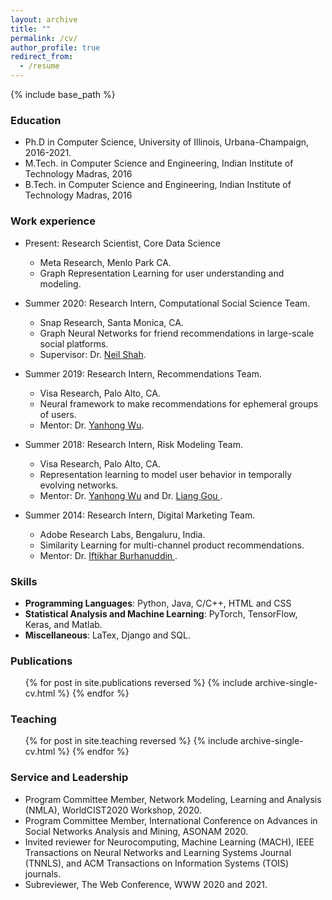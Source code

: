 ```yaml
---
layout: archive
title: ""
permalink: /cv/
author_profile: true
redirect_from:
  - /resume
---
```


{% include base_path %}

### Education
* Ph.D in Computer Science, University of Illinois, Urbana-Champaign, 2016-2021.
* M.Tech. in Computer Science and Engineering, Indian Institute of Technology Madras, 2016
* B.Tech. in Computer Science and Engineering, Indian Institute of Technology Madras, 2016


### Work experience
* Present: Research Scientist, Core Data Science
  * Meta Research, Menlo Park CA.
  * Graph Representation Learning for user understanding and modeling.

* Summer 2020: Research Intern, Computational Social Science Team.
  * Snap Research, Santa Monica, CA.
  * Graph Neural Networks for friend recommendations in large-scale social platforms.
  * Supervisor: Dr. <a href="http://yhwu.me/">Neil Shah</a>.


* Summer 2019: Research Intern, Recommendations Team.
  * Visa Research, Palo Alto, CA.
  * Neural framework to make recommendations for ephemeral groups of users.
  * Mentor: Dr. <a href="http://yhwu.me/">Yanhong Wu</a>.

* Summer 2018: Research Intern, Risk Modeling Team.
  * Visa Research, Palo Alto, CA.
  * Representation learning to model user behavior in temporally evolving networks.
  * Mentor: Dr. <a href="http://yhwu.me/">Yanhong Wu</a> and Dr. <a href="https://scholar.google.com/citations?user=x3VK0fAAAAAJ&hl=en"> Liang Gou </a>.

* Summer 2014: Research Intern, Digital Marketing Team.
  * Adobe Research Labs, Bengaluru, India.
  * Similarity Learning for multi-channel product recommendations.
  * Mentor: Dr. <a href = "https://research.adobe.com/person/iftikhar-ahamath-burhanuddin/"> Iftikhar Burhanuddin </a>.



### Skills

* <strong> Programming Languages</strong>: Python, Java, C/C++, HTML and CSS
* <strong> Statistical Analysis and Machine Learning</strong>: PyTorch, TensorFlow, Keras, and Matlab.
* <strong> Miscellaneous</strong>: LaTex, Django and SQL.


### Publications

  <ul>{% for post in site.publications reversed %}
    {% include archive-single-cv.html %}
  {% endfor %}</ul>

<!-- Talks
======
  <ul>{% for post in site.talks %}
    {% include archive-single-talk-cv.html %}
  {% endfor %}</ul> -->

### Teaching

  <ul>{% for post in site.teaching reversed %}
    {% include archive-single-cv.html %}
  {% endfor %}</ul>

### Service and Leadership

* Program Committee Member, Network Modeling, Learning and Analysis (NMLA), WorldCIST2020 Workshop, 2020.
* Program Committee Member, International Conference on Advances in Social Networks Analysis and Mining, ASONAM 2020.
* Invited reviewer for Neurocomputing, Machine Learning (MACH), IEEE Transactions on Neural Networks
and Learning Systems Journal (TNNLS), and ACM Transactions on Information Systems (TOIS) journals.
* Subreviewer, The Web Conference, WWW 2020 and 2021.
